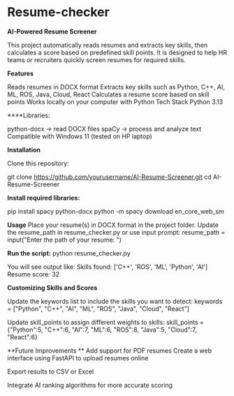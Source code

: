 # Resume-checker
**AI-Powered Resume Screener**

This project automatically reads resumes and extracts key skills, then calculates a score based on predefined skill points. It is designed to help HR teams or recruiters quickly screen resumes for required skills.

**Features**

Reads resumes in DOCX format
Extracts key skills such as Python, C++, AI, ML, ROS, Java, Cloud, React
Calculates a resume score based on skill points
Works locally on your computer with Python
Tech Stack
Python 3.13

****Libraries:

python-docx → read DOCX files
spaCy → process and analyze text
Compatible with Windows 11 (tested on HP laptop)

**Installation**

Clone this repository:

git clone https://github.com/yourusername/AI-Resume-Screener.git
cd AI-Resume-Screener


**Install required libraries:**

pip install spacy python-docx
python -m spacy download en_core_web_sm

**Usage**
Place your resume(s) in DOCX format in the project folder.
Update the resume_path in resume_checker.py or use input prompt:
resume_path = input("Enter the path of your resume: ")


**Run the script:**
python resume_checker.py

You will see output like:
Skills found: ['C++', 'ROS', 'ML', 'Python', 'AI']
Resume score: 32

**Customizing Skills and Scores**

Update the keywords list to include the skills you want to detect:
keywords = ["Python", "C++", "AI", "ML", "ROS", "Java", "Cloud", "React"]


Update skill_points to assign different weights to skills:
skill_points = {"Python":5, "C++":6, "AI":7, "ML":6, "ROS":8, "Java":5, "Cloud":7, "React":6}

**Future Improvements
**
Add support for PDF resumes
Create a web interface using FastAPI to upload resumes online

Export results to CSV or Excel

Integrate AI ranking algorithms for more accurate scoring

